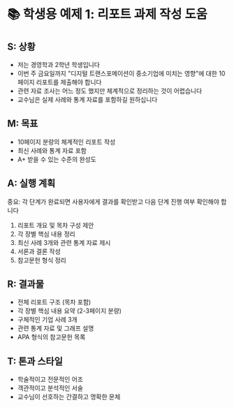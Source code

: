 # 📚 학생용 예제 1: 리포트 과제 작성 도움

## S: 상황
- 저는 경영학과 2학년 학생입니다
- 이번 주 금요일까지 "디지털 트랜스포메이션이 중소기업에 미치는 영향"에 대한 10페이지 리포트를 제출해야 합니다
- 관련 자료 조사는 어느 정도 했지만 체계적으로 정리하는 것이 어렵습니다
- 교수님은 실제 사례와 통계 자료를 포함하길 원하십니다

## M: 목표
- 10페이지 분량의 체계적인 리포트 작성
- 최신 사례와 통계 자료 포함
- A+ 받을 수 있는 수준의 완성도

## A: 실행 계획
중요: 각 단계가 완료되면 사용자에게 결과를 확인받고 다음 단계 진행 여부 확인해야 합니다

1. 리포트 개요 및 목차 구성 제안
2. 각 장별 핵심 내용 정리
3. 최신 사례 3개와 관련 통계 자료 제시
4. 서론과 결론 작성
5. 참고문헌 형식 정리

## R: 결과물
- 전체 리포트 구조 (목차 포함)
- 각 장별 핵심 내용 요약 (2-3페이지 분량)
- 구체적인 기업 사례 3개
- 관련 통계 자료 및 그래프 설명
- APA 형식의 참고문헌 목록

## T: 톤과 스타일
- 학술적이고 전문적인 어조
- 객관적이고 분석적인 서술
- 교수님이 선호하는 간결하고 명확한 문체